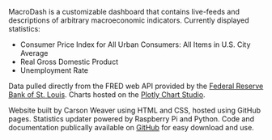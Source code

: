 MacroDash is a customizable dashboard that contains live-feeds and descriptions of arbitrary macroeconomic indicators. Currently displayed statistics:

* Consumer Price Index for All Urban Consumers: All Items in U.S. City Average
* Real Gross Domestic Product
* Unemployment Rate

Data pulled directly from the FRED web API provided by the [Federal Reserve Bank of St. Louis](https://fred.stlouisfed.org/docs/api/fred/). Charts hosted on the [Plotly Chart Studio](https://plotly.com/chart-studio/).

Website built by Carson Weaver using HTML and CSS, hosted using GitHub pages. Statistics updater powered by Raspberry Pi and Python. Code and documentation publically available on [GitHub](github.com/carsonwv/macro-indicator-dashboard) for easy download and use.
